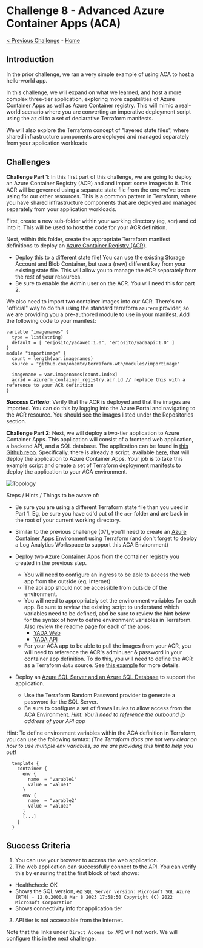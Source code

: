 # Challenge 8 - Advanced Azure Container Apps (ACA)

[< Previous Challenge](./Terraform-Challenge-07.md) - [Home](../README.md) 

## Introduction
In the prior challenge, we ran a very simple example of using ACA to host a hello-world app.

In this challenge, we will expand on what we learned, and host a more complex three-tier application, exploring more capabilities of Azure Container Apps as well as Azure Container registry.  This will mimic a real-world scenario where you are converting an imperative deployment script using the az cli to a set of declarative Terraform manifests.

We will also explore the Terraform concept of "layered state files", where shared infrastructure components are deployed and managed separately from your application workloads

## Challenges

**Challenge Part 1**:  In this first part of this challenge, we are going to deploy an Azure Container Registry (ACR) and and import some images to it.  This ACR will be governed using a separate state file from the one we've been using for our other resources.  This is a common pattern in Terraform, where you have shared infrastructure components that are deployed and managed separately from your application workloads.

First, create a new sub-folder within your working directory (eg, `acr`) and cd into it.  This will be used to host the code for your ACR definition.

Next, within this folder, create the appropriate Terraform manifest definitions to deploy an [Azure Container Registry (ACR)](https://registry.terraform.io/providers/hashicorp/azurerm/latest/docs/resources/container_registry).
+ Deploy this to a different state file!  You can use the existing Storage Account and Blob Container, but use a (new) different key from your existing state file.  This will allow you to manage the ACR separately from the rest of your resources.
+ Be sure to enable the Admin user on the ACR.  You will need this for part 2.

We also need to import two container images into our ACR.  There's no "official" way to do this using the standard terraform `azurerm` provider, so we are providing you a pre-authored module to use in your manifest.  Add the following code to your manifest:


```hcl
variable "imagenames" {
  type = list(string)
  default = [ "erjosito/yadaweb:1.0", "erjosito/yadaapi:1.0" ]
}
module "importimage" {
  count = length(var.imagenames)
  source = "github.com/onemtc/terraform-wth/modules/importimage"

  imagename = var.imagenames[count.index]
  acrid = azurerm_container_registry.acr.id // replace this with a reference to your ACR definition
}
```

***Success Criteria***:  Verify that the ACR is deployed and that the images are imported.  You can do this by logging into the Azure Portal and navigating to the ACR resource.  You should see the images listed under the Repositories section.

**Challenge Part 2**:  Next, we will deploy a two-tier application to Azure Container Apps.  This application will consist of a frontend web application, a backend API, and a SQL database.  The application can be found in [this Github repo](https://github.com/microsoft/YADA).  Specifically, there is already a script, available [here](https://github.com/microsoft/YADA/blob/main/deploy/ACA.md), that will deploy the application to Azure Container Apps.  Your job is to take this example script and create a set of Terraform deployment manifests to deploy the application to your ACA environment.

![Topology](https://github.com/microsoft/YADA/raw/main/web/app_arch.orig.png)

Steps / Hints / Things to be aware of: 

+ Be sure you are using a different Terraform state file than you used in Part 1. Eg, be sure you have cd'd out of the `acr` folder and are back in the root of your current working directory.
+ Similar to the previous challenge (07), you'll need to create an [Azure Container Apps Environment](https://registry.terraform.io/providers/hashicorp/azurerm/latest/docs/resources/container_app_environment) using Terraform (and don't forget to deploy a Log Analytics Workspace to support this ACA Environment)
+ Deploy two [Azure Container Apps](https://registry.terraform.io/providers/hashicorp/azurerm/latest/docs/resources/container_app) from the container registry you created in the previous step.  
    - You will need to configure an ingress to be able to access the web app from the outside (eg, Internet)
    - The api app should not be accessible from outside of the environment.
    - You will need to appropriately set the environment variables for each app.  Be sure to review the existing script to understand which variables need to be defined, abd be sure to review the hint below for the syntax of how to define environment variables in Terraform.  Also review the readme page for each of the apps:
      - [YADA Web](https://github.com/microsoft/YADA/blob/main/web/README.md)
      - [YADA API](https://github.com/microsoft/YADA/blob/main/api/README.md)
    - For your ACA app to be able to pull the images from your ACR, you will need to reference the ACR's adminuser & password in your container app definition.  To do this, you will need to define the ACR as a Terraform `data` source.  See [this example](https://registry.terraform.io/providers/hashicorp/azurerm/latest/docs/data-sources/container_registry) for more details.

+ Deploy an  [Azure SQL Server and an Azure SQL Database](https://registry.terraform.io/providers/hashicorp/azurerm/latest/docs/resources/mssql_database) to support the application.
    - Use the Terraform Random Password provider to generate a password for the SQL Server.
    - Be sure to configure a set of firewall rules to allow access from the ACA Environment.  _Hint: You'll need to reference the outbound ip address of your API app_


Hint:  To define environment variables within the ACA definition in Terraform, you can use the following syntax:  _(The Terraform docs are not very clear on how to use multiple env variables, so we are providing this hint to help you out)_

```hcl
  template {
    container {
      env {
        name  = "varable1"
        value = "value1"
      }
      env {
        name  = "varable2"
        value = "value2"
      }
      [...]
    }
  }
```

## Success Criteria

1. You can use your browser to access the web application.
2. The web application can successfully connect to the API.  You can verify this by ensuring that the first block of text shows:
  - Healthcheck: OK
  - Shows the SQL version, eg `SQL Server version: Microsoft SQL Azure (RTM) - 12.0.2000.8 Mar 8 2023 17:58:50 Copyright (C) 2022 Microsoft Corporation`
  - Shows connectivity info for application tier
3. API tier is not accessable from the Internet.

Note that the links under `Direct Access to API` will not work.  We will configure this in the next challenge.


